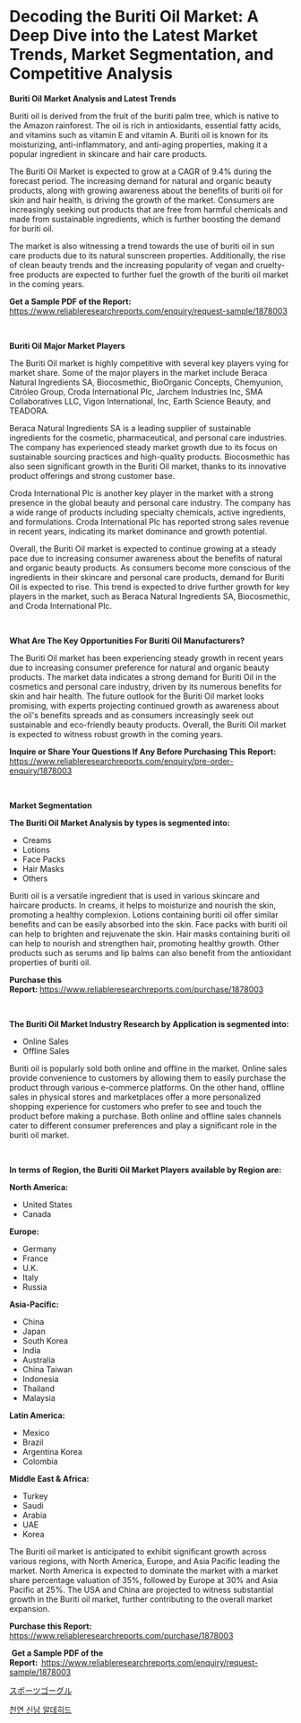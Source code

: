 <p><h1>Decoding the Buriti Oil Market: A Deep Dive into the Latest Market Trends, Market Segmentation, and Competitive Analysis</h1></p><p><strong>Buriti Oil Market Analysis and Latest Trends</strong></p>
<p><p>Buriti oil is derived from the fruit of the buriti palm tree, which is native to the Amazon rainforest. The oil is rich in antioxidants, essential fatty acids, and vitamins such as vitamin E and vitamin A. Buriti oil is known for its moisturizing, anti-inflammatory, and anti-aging properties, making it a popular ingredient in skincare and hair care products.</p><p>The Buriti Oil Market is expected to grow at a CAGR of 9.4% during the forecast period. The increasing demand for natural and organic beauty products, along with growing awareness about the benefits of buriti oil for skin and hair health, is driving the growth of the market. Consumers are increasingly seeking out products that are free from harmful chemicals and made from sustainable ingredients, which is further boosting the demand for buriti oil.</p><p>The market is also witnessing a trend towards the use of buriti oil in sun care products due to its natural sunscreen properties. Additionally, the rise of clean beauty trends and the increasing popularity of vegan and cruelty-free products are expected to further fuel the growth of the buriti oil market in the coming years.</p></p>
<p><strong>Get a Sample PDF of the Report:&nbsp;</strong> <a href="https://www.reliableresearchreports.com/enquiry/request-sample/1878003">https://www.reliableresearchreports.com/enquiry/request-sample/1878003</a></p>
<p>&nbsp;</p>
<p><strong>Buriti Oil Major Market Players</strong></p>
<p><p>The Buriti Oil market is highly competitive with several key players vying for market share. Some of the major players in the market include Beraca Natural Ingredients SA, Biocosmethic, BioOrganic Concepts, Chemyunion, Citróleo Group, Croda International Plc, Jarchem Industries Inc, SMA Collaboratives LLC, Vigon International, Inc, Earth Science Beauty, and TEADORA.</p><p>Beraca Natural Ingredients SA is a leading supplier of sustainable ingredients for the cosmetic, pharmaceutical, and personal care industries. The company has experienced steady market growth due to its focus on sustainable sourcing practices and high-quality products. Biocosmethic has also seen significant growth in the Buriti Oil market, thanks to its innovative product offerings and strong customer base. </p><p>Croda International Plc is another key player in the market with a strong presence in the global beauty and personal care industry. The company has a wide range of products including specialty chemicals, active ingredients, and formulations. Croda International Plc has reported strong sales revenue in recent years, indicating its market dominance and growth potential. </p><p>Overall, the Buriti Oil market is expected to continue growing at a steady pace due to increasing consumer awareness about the benefits of natural and organic beauty products. As consumers become more conscious of the ingredients in their skincare and personal care products, demand for Buriti Oil is expected to rise. This trend is expected to drive further growth for key players in the market, such as Beraca Natural Ingredients SA, Biocosmethic, and Croda International Plc.</p></p>
<p>&nbsp;</p>
<p><strong>What Are The Key Opportunities For Buriti Oil Manufacturers?</strong></p>
<p><p>The Buriti Oil market has been experiencing steady growth in recent years due to increasing consumer preference for natural and organic beauty products. The market data indicates a strong demand for Buriti Oil in the cosmetics and personal care industry, driven by its numerous benefits for skin and hair health. The future outlook for the Buriti Oil market looks promising, with experts projecting continued growth as awareness about the oil's benefits spreads and as consumers increasingly seek out sustainable and eco-friendly beauty products. Overall, the Buriti Oil market is expected to witness robust growth in the coming years.</p></p>
<p><strong>Inquire or Share Your Questions If Any Before Purchasing This Report:</strong> <a href="https://www.reliableresearchreports.com/enquiry/pre-order-enquiry/1878003">https://www.reliableresearchreports.com/enquiry/pre-order-enquiry/1878003</a></p>
<p>&nbsp;</p>
<p><strong>Market Segmentation</strong></p>
<p><strong>The Buriti Oil Market Analysis by types is segmented into:</strong></p>
<p><ul><li>Creams</li><li>Lotions</li><li>Face Packs</li><li>Hair Masks</li><li>Others</li></ul></p>
<p><p>Buriti oil is a versatile ingredient that is used in various skincare and haircare products. In creams, it helps to moisturize and nourish the skin, promoting a healthy complexion. Lotions containing buriti oil offer similar benefits and can be easily absorbed into the skin. Face packs with buriti oil can help to brighten and rejuvenate the skin. Hair masks containing buriti oil can help to nourish and strengthen hair, promoting healthy growth. Other products such as serums and lip balms can also benefit from the antioxidant properties of buriti oil.</p></p>
<p><strong>Purchase this Report:&nbsp;</strong><a href="https://www.reliableresearchreports.com/purchase/1878003">https://www.reliableresearchreports.com/purchase/1878003</a></p>
<p>&nbsp;</p>
<p><strong>The Buriti Oil Market Industry Research by Application is segmented into:</strong></p>
<p><ul><li>Online Sales</li><li>Offline Sales</li></ul></p>
<p><p>Buriti oil is popularly sold both online and offline in the market. Online sales provide convenience to customers by allowing them to easily purchase the product through various e-commerce platforms. On the other hand, offline sales in physical stores and marketplaces offer a more personalized shopping experience for customers who prefer to see and touch the product before making a purchase. Both online and offline sales channels cater to different consumer preferences and play a significant role in the buriti oil market.</p></p>
<p>&nbsp;</p>
<p><strong>In terms of Region, the Buriti Oil Market Players available by Region are:</strong></p>
<p>
    <p> <strong> North America: </strong>
        <ul>
            <li>United States</li>
            <li>Canada</li>
        </ul>
        </p> 
    <p> <strong> Europe: </strong>
        <ul>
            <li>Germany</li>
            <li>France</li>
            <li>U.K.</li>
            <li>Italy</li>
            <li>Russia</li>
        </ul>
        </p> 
    <p> <strong> Asia-Pacific: </strong>
        <ul>
            <li>China</li>
            <li>Japan</li>
            <li>South Korea</li>
            <li>India</li>
            <li>Australia</li>
            <li>China Taiwan</li>
            <li>Indonesia</li>
            <li>Thailand</li>
            <li>Malaysia</li>
        </ul>
        </p> 
    <p> <strong> Latin America: </strong>
        <ul>
            <li>Mexico</li>
            <li>Brazil</li>
            <li>Argentina Korea</li>
            <li>Colombia</li>
        </ul>
        </p> 
    <p> <strong> Middle East & Africa: </strong>
        <ul>
            <li>Turkey</li>
            <li>Saudi</li>
            <li>Arabia</li>
            <li>UAE</li>
            <li>Korea</li>
        </ul>
    </p>
    </p>
<p><p>The Buriti oil market is anticipated to exhibit significant growth across various regions, with North America, Europe, and Asia Pacific leading the market. North America is expected to dominate the market with a market share percentage valuation of 35%, followed by Europe at 30% and Asia Pacific at 25%. The USA and China are projected to witness substantial growth in the Buriti oil market, further contributing to the overall market expansion.</p></p>
<p><strong>Purchase this Report: </strong><a href="https://www.reliableresearchreports.com/purchase/1878003">https://www.reliableresearchreports.com/purchase/1878003</a></p>
<p>&nbsp;<strong>Get a Sample PDF of the Report:&nbsp;&nbsp;</strong><a href="https://www.reliableresearchreports.com/enquiry/request-sample/1878003">https://www.reliableresearchreports.com/enquiry/request-sample/1878003</a></p>
<p><strong></strong></p>
<p><p><a href="https://github.com/vhemk0794148/Market-Research-Report-List-1/blob/main/56830836641.md">スポーツゴーグル</a></p><p><a href="https://medium.com/@williefoster48/%EC%9E%90%EC%97%B0-%EC%8B%9C%EB%84%A4%EB%AF%B8-%EC%95%8C%EB%8D%B0%ED%9E%88%EB%93%9C-%EC%8B%9C%EC%9E%A5-%EB%B6%84%EC%84%9D-%EA%B8%80%EB%A1%9C%EB%B2%8C-%EC%82%B0%EC%97%85-%EC%A0%84%EB%A7%9D-%EB%B0%8F-%EC%98%88%EC%B8%A1-2024%EB%85%84%EB%B6%80%ED%84%B0-2031%EB%85%84%EA%B9%8C%EC%A7%80-65363b85c1c2">천연 신남 알데히드</a></p></p>